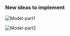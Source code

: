 ### New ideas to implement
![Model-part1](https://github.com/Tulamechatronics/Grade12-Physics/blob/main/Lecture_Notes/Screenshot%20(3440).png)

![Model-part2](https://github.com/Tulamechatronics/Grade12-Physics/blob/main/Lecture_Notes/Screenshot%20(3441).png)
